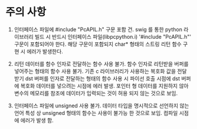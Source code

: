 # 주의 사항
1. 인터페이스 파일에 #include "PcAPIL.h" 구문 포함 건. 
swig 를 통한 python 라이브러리 빌드 시 반드시 인터페이스 파일(libpcpython.i) '#include "PcAPIL.h"' 구문이 포함되어야 한다. 
해당 구문이 포함되지 char* 형태의 스트링 리턴 함수 구현 시 에러가 발생한다. 

2. 리턴 데이터를 함수 인자로 전달하는 함수 사용 불가. 
함수 인자로 리턴받을 버퍼를 넣어주는 형태의 함수 사용 불가. 
기존 c 라이브러리가 사용하는 복호화 값을 전달받기 dst 버퍼를 인자로 전달하는 형태의 함수 사용 시 파이선 호출 시점에 dst 버퍼에 복호화 데이터를 넣으려는 시점에 에러 발생. 
포인터 형 데이터를 지원하지 않아 변수의 메모리를 참조에 데이터가 입력되는 것이 허용 되지 않는 것으로 보임. 

3. 인터페이스 파일에 unsigned 사용 불가. 
데이터 타입을 명시적으로 선언하지 않는 언어 특성 상 unsigned 형태의 함수는 사용이 불가능 한 것으로 보임. 
컴파일 시점에 에러가 발생 함. 